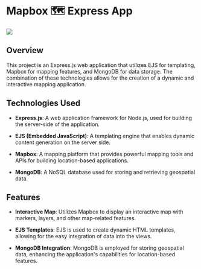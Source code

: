 ﻿# Mapbox 🗺️ Express App

<img src="https://res.cloudinary.com/dtkfvp2ic/image/upload/v1703862505/ezgif.com-gif-maker_ebwaxp.gif"/>

## Overview

This project is an Express.js web application that utilizes EJS for templating, Mapbox for mapping features, and MongoDB for data storage. The combination of these technologies allows for the creation of a dynamic and interactive mapping application.

## Technologies Used

- **Express.js**: A web application framework for Node.js, used for building the server-side of the application.

- **EJS (Embedded JavaScript)**: A templating engine that enables dynamic content generation on the server side.

- **Mapbox**: A mapping platform that provides powerful mapping tools and APIs for building location-based applications.

- **MongoDB**: A NoSQL database used for storing and retrieving geospatial data.

## Features

- **Interactive Map**: Utilizes Mapbox to display an interactive map with markers, layers, and other map-related features.

- **EJS Templates**: EJS is used to create dynamic HTML templates, allowing for the easy integration of data into the views.

- **MongoDB Integration**: MongoDB is employed for storing geospatial data, enhancing the application's capabilities for location-based features.

